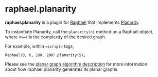 # raphael.planarity

**raphael.planarity** is a plugin for [Raphaël](http://raphaeljs.com/) that implements [Planarity](http://planarity.net).

To instantiate Planarity, call the `planarity(n)` method on a Raphaël object, where `n>=4` is the complexity of the desired graph.

For example, within `<script>` tags,

    Raphael(0, 0, 200, 200).planarity(5);

Please see the [planar graph algorithm description](http://johntantalo.com/wiki/Planarity) for more information about how raphael.planarity generates its planar graphs.
